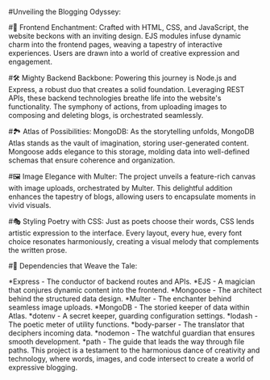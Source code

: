 #Unveiling the Blogging Odyssey:

#🎨 Frontend Enchantment: Crafted with HTML, CSS, and JavaScript, the website beckons with an inviting design. EJS modules infuse dynamic charm into the frontend pages, weaving a tapestry of interactive experiences. Users are drawn into a world of creative expression and engagement.

#🛠️ Mighty Backend Backbone: Powering this journey is Node.js and Express, a robust duo that creates a solid foundation. Leveraging REST APIs, these backend technologies breathe life into the website's functionality. The symphony of actions, from uploading images to composing and deleting blogs, is orchestrated seamlessly.

#🏞️ Atlas of Possibilities: MongoDB: As the storytelling unfolds, MongoDB Atlas stands as the vault of imagination, storing user-generated content. Mongoose adds elegance to this storage, molding data into well-defined schemas that ensure coherence and organization.

#🖼️ Image Elegance with Multer: The project unveils a feature-rich canvas with image uploads, orchestrated by Multer. This delightful addition enhances the tapestry of blogs, allowing users to encapsulate moments in vivid visuals.

#🎭 Styling Poetry with CSS: Just as poets choose their words, CSS lends artistic expression to the interface. Every layout, every hue, every font choice resonates harmoniously, creating a visual melody that complements the written prose.

#🎼 Dependencies that Weave the Tale:

*Express - The conductor of backend routes and APIs.
*EJS - A magician that conjures dynamic content into the frontend.
*Mongoose - The architect behind the structured data design.
*Multer - The enchanter behind seamless image uploads.
*MongoDB - The storied keeper of data within Atlas.
*dotenv - A secret keeper, guarding configuration settings.
*lodash - The poetic meter of utility functions.
*body-parser - The translator that deciphers incoming data.
*nodemon - The watchful guardian that ensures smooth development.
*path - The guide that leads the way through file paths.
This project is a testament to the harmonious dance of creativity and technology, where words, images, and code intersect to create a world of expressive blogging.
